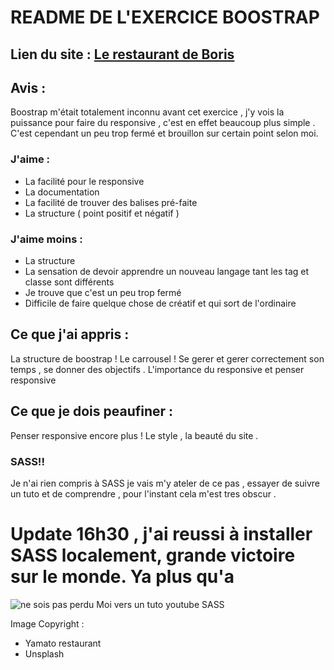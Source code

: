# README DE L'EXERCICE BOOSTRAP

## Lien du site :  [Le restaurant de Boris ](https://borisbecode.github.io/restaurant/index.html)




## Avis :
Boostrap m'était totalement inconnu avant cet exercice ,  j'y vois la puissance pour faire du responsive , c'est en effet beaucoup plus simple . C'est cependant un peu trop fermé et brouillon sur certain point selon moi.


 ### J'aime :
 * La facilité pour le responsive 
 * La documentation 
 * La facilité de trouver des balises pré-faite 
 * La structure ( point positif et négatif )
 
 

### J'aime moins :

* La structure 
* La sensation de devoir apprendre un nouveau langage tant les tag et classe sont différents
* Je trouve que c'est un peu trop fermé 
* Difficile de faire quelque chose de créatif et qui sort de l'ordinaire 

## Ce que j'ai appris : 

La structure de boostrap !
Le carrousel !
Se gerer et gerer correctement son temps , se donner des objectifs .
L'importance du responsive et penser responsive 


## Ce que je dois peaufiner : 
Penser responsive encore plus !
Le style , la beauté du site .
### SASS!! 
Je n'ai rien compris à SASS je vais m'y ateler de ce pas , essayer de suivre un tuto et de comprendre , pour l'instant cela m'est tres obscur . 

# Update 16h30 , j'ai reussi à installer SASS localement, grande victoire sur le monde. Ya plus qu'a








![ne sois pas perdu](https://media.giphy.com/media/6ICc7y1PHjIhW/giphy.gif) Moi vers un tuto youtube SASS




Image Copyright : 

* Yamato restaurant
* Unsplash

